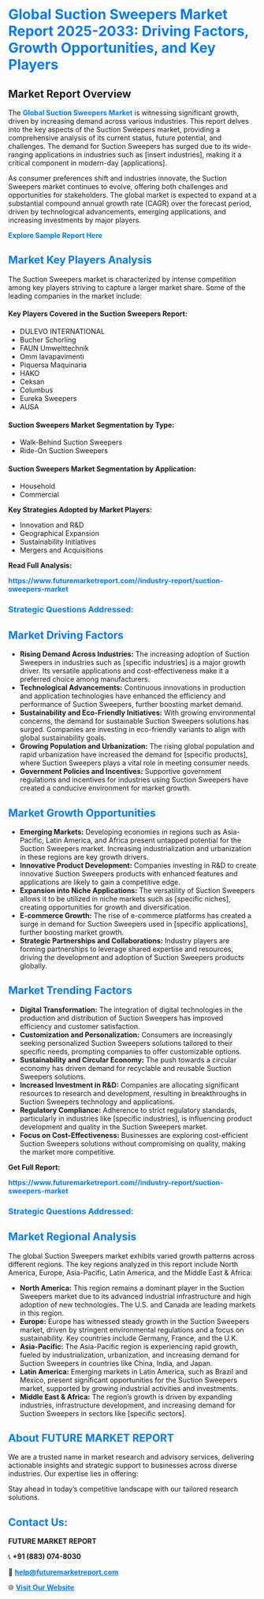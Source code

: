 <h1 style="color: #007BFF;">Global Suction Sweepers Market Report 2025-2033: Driving Factors, Growth Opportunities, and Key Players</h1>

<section id="overview">
<h2>Market Report Overview</h2>
<p>The <a href="https://www.futuremarketreport.com//industry-report/suction-sweepers-market" style="color: #007BFF; text-decoration: none;"><strong>Global Suction Sweepers Market</strong></a> is witnessing significant growth, driven by increasing demand across various industries. This report delves into the key aspects of the Suction Sweepers market, providing a comprehensive analysis of its current status, future potential, and challenges. The demand for Suction Sweepers has surged due to its wide-ranging applications in industries such as [insert industries], making it a critical component in modern-day [applications].</p>
<p>As consumer preferences shift and industries innovate, the Suction Sweepers market continues to evolve, offering both challenges and opportunities for stakeholders. The global market is expected to expand at a substantial compound annual growth rate (CAGR) over the forecast period, driven by technological advancements, emerging applications, and increasing investments by major players.</p>
</section>

<section id="overview">
<p><a href="https://www.futuremarketreport.com//request-sample/reportId=83078" style="color: #007BFF; text-decoration: none;"><strong>Explore Sample Report Here</strong></a></p>
</section>

<section id="key-players">
<h2 style="color: #007BFF;">Market Key Players Analysis</h2>
<p>The Suction Sweepers market is characterized by intense competition among key players striving to capture a larger market share. Some of the leading companies in the market include:</p>
<h4>Key Players Covered in the Suction Sweepers Report:</h4>
<ul><li>DULEVO INTERNATIONAL</li><li>Bucher Schorling</li><li>FAUN Umwelttechnik</li><li>Omm lavapavimenti</li><li>Piquersa Maquinaria</li><li>HAKO</li><li>Ceksan</li><li>Columbus</li><li>Eureka Sweepers</li><li>AUSA</li></ul>
<h4>Suction Sweepers Market Segmentation by Type:</h4>
<ul><li>Walk-Behind Suction Sweepers</li><li>Ride-On Suction Sweepers</li></ul>

<h4>Suction Sweepers Market Segmentation by Application:</h4>
<ul><li>Household</li><li>Commercial</li></ul>
<p><strong>Key Strategies Adopted by Market Players:</strong></p>
<ul>
<li>Innovation and R&D</li>
<li>Geographical Expansion</li>
<li>Sustainability Initiatives</li>
<li>Mergers and Acquisitions</li>
</ul>
</section>

<section>
<p><strong>Read Full Analysis: </strong></p><a href="https://www.futuremarketreport.com//industry-report/suction-sweepers-market" style="color: #007BFF; text-decoration: none;"><strong>https://www.futuremarketreport.com//industry-report/suction-sweepers-market</strong></a>
<h3 style="color: #007BFF;">Strategic Questions Addressed:</h3>
</section>

<section id="driving-factors">
<h2 style="color: #007BFF;">Market Driving Factors</h2>
<ul>
<li><strong>Rising Demand Across Industries:</strong> The increasing adoption of Suction Sweepers in industries such as [specific industries] is a major growth driver. Its versatile applications and cost-effectiveness make it a preferred choice among manufacturers.</li>
<li><strong>Technological Advancements:</strong> Continuous innovations in production and application technologies have enhanced the efficiency and performance of Suction Sweepers, further boosting market demand.</li>
<li><strong>Sustainability and Eco-Friendly Initiatives:</strong> With growing environmental concerns, the demand for sustainable Suction Sweepers solutions has surged. Companies are investing in eco-friendly variants to align with global sustainability goals.</li>
<li><strong>Growing Population and Urbanization:</strong> The rising global population and rapid urbanization have increased the demand for [specific products], where Suction Sweepers plays a vital role in meeting consumer needs.</li>
<li><strong>Government Policies and Incentives:</strong> Supportive government regulations and incentives for industries using Suction Sweepers have created a conducive environment for market growth.</li>
</ul>
</section>

<section id="growth-opportunities">
<h2 style="color: #007BFF;">Market Growth Opportunities</h2>
<ul>
<li><strong>Emerging Markets:</strong> Developing economies in regions such as Asia-Pacific, Latin America, and Africa present untapped potential for the Suction Sweepers market. Increasing industrialization and urbanization in these regions are key growth drivers.</li>
<li><strong>Innovative Product Development:</strong> Companies investing in R&D to create innovative Suction Sweepers products with enhanced features and applications are likely to gain a competitive edge.</li>
<li><strong>Expansion into Niche Applications:</strong> The versatility of Suction Sweepers allows it to be utilized in niche markets such as [specific niches], creating opportunities for growth and diversification.</li>
<li><strong>E-commerce Growth:</strong> The rise of e-commerce platforms has created a surge in demand for Suction Sweepers used in [specific applications], further boosting market growth.</li>
<li><strong>Strategic Partnerships and Collaborations:</strong> Industry players are forming partnerships to leverage shared expertise and resources, driving the development and adoption of Suction Sweepers products globally.</li>
</ul>
</section>

<section id="trending-factors">
<h2 style="color: #007BFF;">Market Trending Factors</h2>
<ul>
<li><strong>Digital Transformation:</strong> The integration of digital technologies in the production and distribution of Suction Sweepers has improved efficiency and customer satisfaction.</li>
<li><strong>Customization and Personalization:</strong> Consumers are increasingly seeking personalized Suction Sweepers solutions tailored to their specific needs, prompting companies to offer customizable options.</li>
<li><strong>Sustainability and Circular Economy:</strong> The push towards a circular economy has driven demand for recyclable and reusable Suction Sweepers solutions.</li>
<li><strong>Increased Investment in R&D:</strong> Companies are allocating significant resources to research and development, resulting in breakthroughs in Suction Sweepers technology and applications.</li>
<li><strong>Regulatory Compliance:</strong> Adherence to strict regulatory standards, particularly in industries like [specific industries], is influencing product development and quality in the Suction Sweepers market.</li>
<li><strong>Focus on Cost-Effectiveness:</strong> Businesses are exploring cost-efficient Suction Sweepers solutions without compromising on quality, making the market more competitive.</li>
</ul>
</section>

<section>
<p><strong>Get Full Report: </strong></p><a href="https://www.futuremarketreport.com//industry-report/suction-sweepers-market" style="color: #007BFF; text-decoration: none;"><strong>https://www.futuremarketreport.com//industry-report/suction-sweepers-market</strong></a>
<h3 style="color: #007BFF;">Strategic Questions Addressed:</h3>
</section>


<section id="regional-analysis">
<h2 style="color: #007BFF;">Market Regional Analysis</h2>
<p>The global Suction Sweepers market exhibits varied growth patterns across different regions. The key regions analyzed in this report include North America, Europe, Asia-Pacific, Latin America, and the Middle East & Africa:</p>
<ul>
<li><strong>North America:</strong> This region remains a dominant player in the Suction Sweepers market due to its advanced industrial infrastructure and high adoption of new technologies. The U.S. and Canada are leading markets in this region.</li>
<li><strong>Europe:</strong> Europe has witnessed steady growth in the Suction Sweepers market, driven by stringent environmental regulations and a focus on sustainability. Key countries include Germany, France, and the U.K.</li>
<li><strong>Asia-Pacific:</strong> The Asia-Pacific region is experiencing rapid growth, fueled by industrialization, urbanization, and increasing demand for Suction Sweepers in countries like China, India, and Japan.</li>
<li><strong>Latin America:</strong> Emerging markets in Latin America, such as Brazil and Mexico, present significant opportunities for the Suction Sweepers market, supported by growing industrial activities and investments.</li>
<li><strong>Middle East & Africa:</strong> The region’s growth is driven by expanding industries, infrastructure development, and increasing demand for Suction Sweepers in sectors like [specific sectors].</li>
</ul>
</section>

<footer>
<h2 style="color: #007BFF;">About FUTURE MARKET REPORT</h2>
<p>We are a trusted name in market research and advisory services, delivering actionable insights and strategic support to businesses across diverse industries. Our expertise lies in offering:</p>

<p>Stay ahead in today’s competitive landscape with our tailored research solutions.</p>

<h2 style="color: #007BFF;">Contact Us:</h2>
<p><strong>FUTURE MARKET REPORT</strong></p>
<p>📞 <strong>+91 (883) 074-8030</strong></p>
<p>📧 <strong><a href="mailto:help@futuremarketreport.com" style="color: #007BFF;">help@futuremarketreport.com</a></strong></p>
<p>🌐 <strong><a href="https://www.futuremarketreport.com/" style="color: #007BFF;">Visit Our Website</a></strong></p>
</footer>